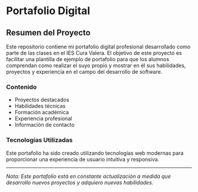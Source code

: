 # Portafolio Digital

## Resumen del Proyecto

Este repositorio contiene mi portafolio digital profesional desarrollado como parte de las clases en el IES Cura Valera. El objetivo de este proyecto es facilitar una plantilla de ejemplo de portafolio para que los alumnos comprendan como realizar el suyo propio y mostrar en él sus habilidades, proyectos y experiencia en el campo del desarrollo de software.

### Contenido

- Proyectos destacados
- Habilidades técnicas
- Formación académica
- Experiencia profesional
- Información de contacto

### Tecnologías Utilizadas

Este portafolio ha sido creado utilizando tecnologías web modernas para proporcionar una experiencia de usuario intuitiva y responsiva.

---

*Nota: Este portafolio está en constante actualización a medida que desarrollo nuevos proyectos y adquiero nuevas habilidades.*